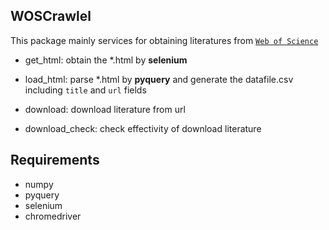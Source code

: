 ## WOSCrawlel

This package mainly services for obtaining literatures from [`Web of Science`](https://www.webofscience.com)

- get_html: obtain the *.html by **selenium**

- load_html: parse *.html by **pyquery** and generate the datafile.csv including `title` and `url` fields

- download: download literature from url

- download_check: check effectivity of download literature

## Requirements

- numpy
- pyquery
- selenium
- chromedriver